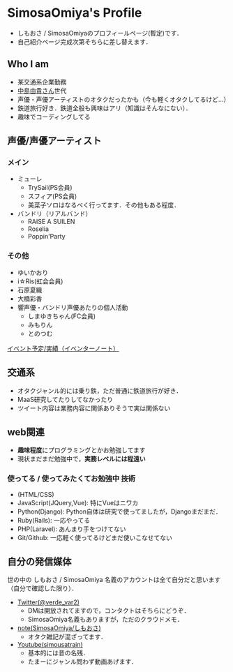 # SimosaOmiya's Profile
- しもおさ / SimosaOmiyaのプロフィールページ(暫定)です．
- 自己紹介ページ完成次第そちらに差し替えます．

## Who I am
- 某交通系企業勤務
- <a href="https://twitter.com/Yuki_Nakashim" target="_blank">中島由貴さん</a>世代
- 声優・声優アーティストのオタクだったかも（今も軽くオタクしてるけど...）
- 鉄道旅行好き．鉄道全般も興味はアリ（知識はそんなにない）．
- 趣味でコーディングしてる

## 声優/声優アーティスト
### メイン
- ミューレ
	- TrySail(PS会員)
	- スフィア(PS会員)
	- 美菜子ソロはなるべく行ってます．その他もある程度．
- バンドリ（リアルバンド）
	- RAISE A SUILEN
	- Roselia
	- Poppin'Party

### その他
- ゆいかおり
- i☆Ris(虹会会員)
- 石原夏織
- 大橋彩香
- 響声優・バンドリ声優あたりの個人活動
	- しまゆきちゃん(FC会員)
	- みもりん
	- とのつむ

<a href="https://www.eventernote.com/users/verde_var2" target="_blank">イベント予定/実績（イベンターノート）</a>

## 交通系
- オタクジャンル的には乗り鉄，ただ普通に鉄道旅行が好き．
- MaaS研究してたりしてなかったり
- ツイート内容は業務内容に関係ありそうで実は関係ない

## web関連
- **趣味程度**にプログラミングとかお勉強してます
- 現状まだまだ勉強中で，**実務レベルには程遠い**

### 使ってる / 使ってみたくてお勉強中 技術
- (HTML/CSS)
- JavaScript(JQuery,Vue): 特にVueはニワカ
- Python(Django): Python自体は研究で使ってましたが，Djangoまだまだ．
- Ruby(Rails): 一応やってる
- PHP(Laravel): あんまり手をつけてない
- Git/Github: 一応軽く使ってるけどまだ使いこなせてない

## 自分の発信媒体
世の中の しもおさ / SimosaOmiya 名義のアカウントは全て自分だと思います（自分で確認した限り）．

- <a href="https://twitter.com/verde_var2" target="_blank">Twitter(@verde_var2)</a>
	- DMは開放されてますので，コンタクトはそちらにどうぞ．
	- SimosaOmiya名義もありますが，ただのクラウドメモ．
- <a href="https://note.com/simosaomiya" target="_blank">note(SimosaOmiya/しもおさ)</a>
	- オタク雑記が混ざってます．
- <a href="https://www.youtube.com/channel/UCSSqnPW818ZzHP5xZ5PbDrA" target="_blank">Youtube(simousatrain)</a>
	- 基本的には昔の名残．
	- たまーにジャンル問わず動画あげます．
